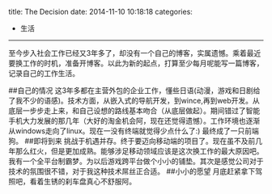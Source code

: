 title: The Decision
date: 2014-11-10 10:18:18
categories:
- 生活

---
至今步入社会工作已经又3年多了，却没有一个自己的博客，实属遗憾。乘着最近要换工作的时机，准备开博客。以此为新的起点，打算至少每月呢能写一篇博客，记录自己的工作生活。  
<!-- more -->
##自己的情况
这3年多都在主营外包的企业工作，懂些日语(动漫，游戏和日剧给了我不少的语感)。技术方面，从嵌入式的导航开发，到wince,再到web开发。从底层一步步走上来，和自己设想的路线基本吻合（从底层做起）。期间错过了智能手机大力发展的那几年（大好的淘金机会阿，现在还觉得遗憾）。工作环境也逐渐从windows走向了linux。现在一没有终端就觉得少点什么了:) 最终成了一只前端狗。
##即将到来
挑战于机遇并存。终于要迈向移动端的项目了。现在虽不及前几年那么红火，但是更加成熟。能够涉足移动领域应该是这次换工作的最大原因吧。我有一个全平台制霸梦。为以后游戏跨平台做个小小的铺垫。其次是感觉公司对于技术的氛围很不错，对于我这种技术屌丝正合适。
##小小的愿望
月底赶紧拿下驾照吧，看着生锈的刹车盘真心不舒服阿。
